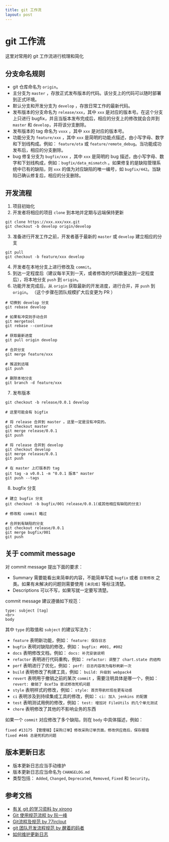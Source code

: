 ```yaml
---
title: git 工作流
layout: post
---
```


# git 工作流

这里对常用的 git 工作流进行梳理和简化

## 分支命名规则

* git 仓库命名为 `origin`。
* 主分支为 `master` ，存放正式发布版本的代码。该分支上的代码可以随时部署到正式环境。
* 默认分支和开发分支为 `develop` ，存放日常工作的最新代码。
* 发布版本的分支命名为 `release/xxx`，其中 `xxx` 是对应的版本号。在这个分支上只进行 bugfix，并且当版本发布完成后，相应的分支上的修改就会合并到 `master` 和 `develop`，并将该分支删除。
* 发布版本的 tag 命名为 `vxxx` ，其中 `xxx` 是对应的版本号。
* 功能分支为 `feature/xxx` ，其中 `xxx` 是简明的功能点描述，由小写字母、数字和下划线构成。例如： `feature/ota` 或 `feature/remote_debug`。当功能成功发布后，相应的分支删除。
* bug 修复分支为 `bugfix/xxx` ，其中 `xxx` 是简明的 bug 描述，由小写字母、数字和下划线构成，例如：`bugfix/data_mismatch` 。如果修复的是缺陷管理系统中已有的缺陷，则 `xxx` 的值为对应缺陷的唯一编号，如 `bugfix/442`。当缺陷已确认修复后，相应的分支删除。

## 开发流程

1. 项目初始化
2. 开发者将相应的项目 `clone` 到本地并定期与远端保持更新

```
git clone https://xxx.xxx/xxx.git
git checkout -b develop origin/develop
```

3. 准备进行开发工作之前，开发者基于最新的 `master` 或 `develop` 建立相应的分支

```
git pull
git checkout -b feature/xxx develop
```

4. 开发者在本地分支上进行修改及 `commit`。
5. 到达一定程度后（建议每半天到一天，或者修改的代码数量达到一定程度后），将本地分支 `push` 到 `origin`。
6. 功能开发完成后，从 `origin` 获取最新的开发进度，进行合并，并 `push` 到 `origin`。
（这个步骤在团队规模扩大后变更为 PR ）

```
# 切换到 develop 分支
git rebase develop

# 如果有冲突则手动合并
git mergetool
git rebase --continue

# 获取最新进度
git pull origin develop

# 合并分支
git merge feature/xxx

# 推送到远端
git push

# 删除本地分支
git branch -d feature/xxx
```

7. 发布版本

```
git checkout -b release/0.0.1 develop

# 这里可能会有 bigfix

# 将 release 合并到 master 。这里一定是没有冲突的。
git checkout master
git merge release/0.0.1
git push

# 将 release 合并到 develop
git checkout develop
git merge release/0.0.1
git push

# 在 master 上打版本的 tag
git tag -a v0.0.1 -m "0.0.1 版本" master
git push --tags
```

8. bugfix 分支

```
# 建立 bugfix 分支
git checkout -b bugfix/001 release/0.0.1(或其他相应有缺陷的分支)

# 修改和 commit 略过

# 合并到有缺陷的分支
git checkout release/0.0.1
git merge bugfix/001
git push
```

## 关于 commit message

对 commit message 提出下面的要求：

* Summary 需要能看出来简单的内容，不能简单写成 `bugfix` 或者 `日常修改` 之类。如果有未解决的问题则需要使用 `[未完成]` 等标注清楚。
* Descriptions 可以不写，如果写就一定要写清楚。

commit message 建议遵循如下规范：

```
type: subject [tag]
<br>
body
```

其中 `type` 的取值和 `subject` 的建议写法为：

* `feature` 表明新功能，例如： `feature: 保存日志`
* `bugfix` 表明对缺陷的修改，例如： `bugfix: #001, #002`
* `docs` 表明修改文档，例如： `docs: 补充安装说明`
* `refactor` 表明进行代码重构，例如： `refactor: 调整了 chart.state 的结构`
* `perf` 表明进行了优化，例如： `perf: 日志内容改为每秒刷新一次`
* `build` 表明修改了构建工具，例如： `build: 升级到 webpack4`
* `revert` 表明用于撤销之前的某次 `commit` ，需要注明具体是哪一个，例如： `revert: 撤销了 8cef3a 尝试修改死机问题`
* `style` 表明样式的修改，例如： `style: 首页导航栏现在更有动感`
* `ci` 表明涉及到持续集成工具的修改，例如： `ci: 加入 jenkins 的配置`
* `test` 表明测试用例的修改，例如： `test: 增加对 FileUtils 的几个单元测试`
* `chore` 表明修改了其他的不影响业务的东西

如果一个 `commit` 对应修改了多个缺陷，则在 `body` 中具体描述，例如：

```
fixed #13175 【管理端】【采购订单】修改采购订单页面，修改供应商后，保存报错
fixed #446 总是死机的问题
```

## 版本更新日志

* 版本更新日志应当手动维护
* 版本更新日志应当命名为 `CHANGELOG.md`
* 类型包括： `Added`, `Changed`, `Deprecated`, `Removed`, `Fixed` 和 `Security`。

## 参考文档

* [有关 git 的学习资料 by xirong](https://github.com/xirong/my-git/blob/master/git-workflow-tutorial.md)
* [Git 使用规范流程 by 阮一峰](http://www.ruanyifeng.com/blog/2015/08/git-use-process.html)
* [Git流程及规范 by 77irclout](https://github.com/77ircloud/FET/wiki/Git%E6%B5%81%E7%A8%8B%E5%8F%8A%E8%A7%84%E8%8C%83)
* [git 团队开发流程规范 by 醒着的码者](https://www.jianshu.com/p/9801b98c1de4)
* [如何维护更新日志](https://keepachangelog.com/zh-CN/1.0.0/)
